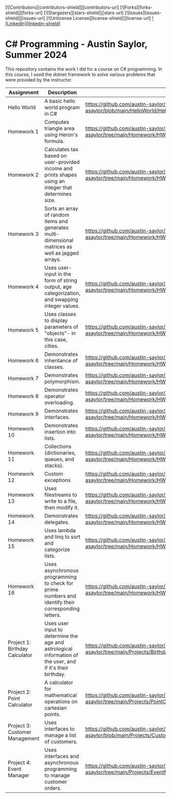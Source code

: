 [![Contributors][contributors-shield]][contributors-url]
[![Forks][forks-shield]][forks-url]
[![Stargazers][stars-shield]][stars-url]
[![Issues][issues-shield]][issues-url]
[![Unlicense License][license-shield]][license-url]
[![LinkedIn][linkedin-shield]](https://www.linkedin.com/in/austin-saylor-08b1a4209/)
# C# Programming - Austin Saylor, Summer 2024

This repository contains the work I did for a course on C# programming. In this course, I used the dotnet framework to solve various problems that were provided by the instructor.

| Assignment    | Description                                   | Link                                                                                |
| ------------- | --------------------------------------------- | ----------------------------------------------------------------------------------- |
| Hello World   | A basic hello world program in C#             | https://github.com/austin-saylor/C-Sharp-Programming-asaylor/blob/main/HelloWorld/Hello.cs |
| Homework 1    | Computes triangle area using Heron's formula. | https://github.com/austin-saylor/C-Sharp-Programming-asaylor/tree/main/Homework/HW1 |
| Homework 2    | Calculates tax based on user-provided income and prints shapes using an integer that determines size. | https://github.com/austin-saylor/C-Sharp-Programming-asaylor/tree/main/Homework/HW2 |
| Homework 3    | Sorts an array of random items and generates multi-dimensional matrices as well as jagged arrays. | https://github.com/austin-saylor/C-Sharp-Programming-asaylor/tree/main/Homework/HW3 |
| Homework 4    | Uses user-input in the form of string output, age categorization, and swapping integer values. | https://github.com/austin-saylor/C-Sharp-Programming-asaylor/tree/main/Homework/HW4 |
| Homework 5    | Uses classes to display parameters of "objects"- in this case, cities. | https://github.com/austin-saylor/C-Sharp-Programming-asaylor/tree/main/Homework/HW5 |
| Homework 6    | Demonstrates inheritance of classes. | https://github.com/austin-saylor/C-Sharp-Programming-asaylor/tree/main/Homework/HW6 |
| Homework 7    | Demonstrates polymorphism. | https://github.com/austin-saylor/C-Sharp-Programming-asaylor/tree/main/Homework/HW7 |
| Homework 8    | Demonstrates operator overloading. | https://github.com/austin-saylor/C-Sharp-Programming-asaylor/tree/main/Homework/HW8 |
| Homework 9    | Demonstrates interfaces. | https://github.com/austin-saylor/C-Sharp-Programming-asaylor/tree/main/Homework/HW9 |
| Homework 10   | Demonstrates insertion into lists. | https://github.com/austin-saylor/C-Sharp-Programming-asaylor/tree/main/Homework/HW10 |
| Homework 11   | Collections (dictionaries, queues, and stacks). | https://github.com/austin-saylor/C-Sharp-Programming-asaylor/tree/main/Homework/HW11 |
| Homework 12   | Custom exceptions | https://github.com/austin-saylor/C-Sharp-Programming-asaylor/tree/main/Homework/HW12 |
| Homework 13   | Uses filestreams to write to a file, then modify it. | https://github.com/austin-saylor/C-Sharp-Programming-asaylor/tree/main/Homework/HW13 |
| Homework 14   | Demonstrates delegates. | https://github.com/austin-saylor/C-Sharp-Programming-asaylor/tree/main/Homework/HW14 |
| Homework 15   | Uses lambda and linq to sort and categorize lists. | https://github.com/austin-saylor/C-Sharp-Programming-asaylor/tree/main/Homework/HW15 |
| Homework 16   | Uses asynchronous programming to check for prime numbers and identify their corresponding letters. | https://github.com/austin-saylor/C-Sharp-Programming-asaylor/tree/main/Homework/HW16 |
| Project 1: Birthday Calculator | Uses user input to determine the age and astrological information of the user, and if it's their birthday. | https://github.com/austin-saylor/C-Sharp-Programming-asaylor/tree/main/Projects/BirthdayCalculator |
| Project 2: Point Calculator | A calculator for mathematical operations on cartesian points. | https://github.com/austin-saylor/C-Sharp-Programming-asaylor/tree/main/Projects/PointCalculator |
| Project 3: Customer Management | Uses interfaces to manage a list of customers. | https://github.com/austin-saylor/C-Sharp-Programming-asaylor/blob/main/Projects/CustomerManagement/CustomerManagement.cs |
| Project 4: Event Manager | Uses interfaces and asynchronous programming to manage customer orders. | https://github.com/austin-saylor/C-Sharp-Programming-asaylor/tree/main/Projects/EventManager |